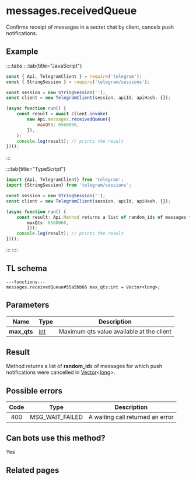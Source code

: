 # messages.receivedQueue

Confirms receipt of messages in a secret chat by client, cancels push notifications.

## Example

::::tabs
:::tab{title="JavaScript"}

```js
const { Api, TelegramClient } = require('telegram');
const { StringSession } = require('telegram/sessions');

const session = new StringSession('');
const client = new TelegramClient(session, apiId, apiHash, {});

(async function run() {
    const result = await client.invoke(
        new Api.messages.receivedQueue({
            maxQts: 6568066,
        }),
    );
    console.log(result); // prints the result
})();
```

:::

:::tab{title="TypeScript"}

```ts
import {Api, TelegramClient} from 'telegram';
import {StringSession} from 'telegram/sessions';

const session = new StringSession('');
const client = new TelegramClient(session, apiId, apiHash, {});

(async function run() {
    const result: Api.Method returns a list of random_ids of messages for which push notifications were cancelled in Vector<long>. = await client.invoke(new Api.messages.receivedQueue({
		maxQts: 6568066,
		}));
    console.log(result); // prints the result
})();

```

:::
::::

## TL schema

```
---functions---
messages.receivedQueue#55a5bb66 max_qts:int = Vector<long>;
```

## Parameters

|    Name     | Type                                      | Description                               |
| :---------: | ----------------------------------------- | ----------------------------------------- |
| **max_qts** | [int](https://core.telegram.org/type/int) | Maximum qts value available at the client |

## Result

Method returns a list of **random_id**s of messages for which push notifications were cancelled in [Vector](https://core.telegram.org/type/Vector%20t)<[long](https://core.telegram.org/type/long)>.

## Possible errors

| Code | Type            | Description                      |
| :--: | --------------- | -------------------------------- |
| 400  | MSG_WAIT_FAILED | A waiting call returned an error |

## Can bots use this method?

Yes

## Related pages
